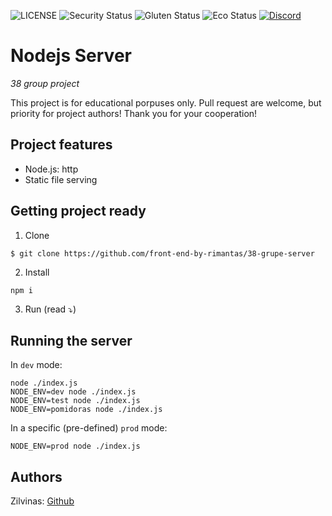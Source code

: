 ![LICENSE](https://img.shields.io/badge/license-MIT-blue.svg?style=flat-square)
![Security Status](https://img.shields.io/security-headers?label=Security&url=https%3A%2F%2Fgithub.com&style=flat-square)
![Gluten Status](https://img.shields.io/badge/Gluten-Free-green.svg)
![Eco Status](https://img.shields.io/badge/ECO-Friendly-green.svg)
[![Discord](https://discord.com/api/guilds/571393319201144843/widget.png)](https://discord.gg/dRwW4rw)

# Nodejs Server

_38 group project_

This project is for educational porpuses only. Pull request are welcome, but priority for project authors! Thank you for your cooperation!

## Project features

-   Node.js: http
-   Static file serving

## Getting project ready

1. Clone

```
$ git clone https://github.com/front-end-by-rimantas/38-grupe-server
```

2. Install

```
npm i
```

3. Run (read ⤵)

## Running the server

In `dev` mode:

```
node ./index.js
NODE_ENV=dev node ./index.js
NODE_ENV=test node ./index.js
NODE_ENV=pomidoras node ./index.js
```

In a specific (pre-defined) `prod` mode:

```
NODE_ENV=prod node ./index.js
```

## Authors

Zilvinas: [Github](https://github.com/Zilvis0)
